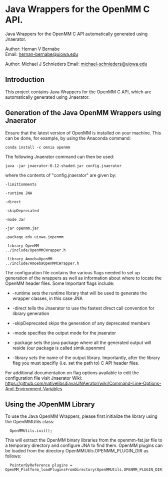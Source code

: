 # Java Wrappers for the OpenMM C API.
Java Wrappers for the OpenMM C API automatically generated using Jnaerator.

Author: Hernan V Bernabe  
Email: hernan-bernabe@uiowa.edu

Author: Michael J Schnieders
Email: michael-schnieders@uiowa.edu

## Introduction	
This project contains Java Wrappers for the OpenMM C API, which are automatically generated using Jnaerator.

## Generation of the Java OpenMM Wrappers using Jnaerator

Ensure that the latest version of OpenMM is installed on your machine. This can be done, for example, by using the Anaconda command: 

	conda install -c omnia openmm


The following Jnaerator command can then be used: 

	java -jar jnaerator-0.12-shaded.jar config.jnaerator

where the contents of "config.jnaerator" are given by:

	-limitComments

	-runtime JNA

	-direct

	-skipDeprecated

	-mode Jar

	-jar openmm.jar

	-package edu.uiowa.jopenmm

	-library OpenMM
	../include/OpenMMCWrapper.h

	-library AmoebaOpenMM
	../include/AmoebaOpenMMCWrapper.h

The configuration file contains the various flags needed to set up generation of the wrappers as well as information about where to locate the OpenMM header files. Some Important flags include:

* -runtime sets the runtime library that will be used to generate the wrapper classes, in this case JNA

* -direct tells the Jnaerator to use the fastest direct call convention for library generation

* -skipDeprecated skips the generation of any deprecated members

* -mode specifies the output mode for the jnaerator

* -package sets the java package where all the generated output will reside (our package is called simtk.openmm)

* -library sets the name of the output library. Importantly, after the library flag you must specifiy (i.e. set the path to) C API header files.

For additional documentation on flag options available to edit the configuration file visit Jnaerator Wiki:
https://github.com/nativelibs4java/JNAerator/wiki/Command-Line-Options-And-Environment-Variables

## Using the JOpenMM Library

To use the Java OpenMM Wrappers, please first initialize the library using the OpenMMUtils class:
	
      OpenMMUtils.init();

This will extract the OpenMM binary libraries from the openmm-fat.jar file to a temporary directory and configure JNA to find them. OpenMM plugins can be loaded from the directory OpenMMUtils.OPENMM_PLUGIN_DIR as follows:

      PointerByReference plugins = OpenMM_Platform_loadPluginsFromDirectory(OpenMMUtils.OPENMM_PLUGIN_DIR);

